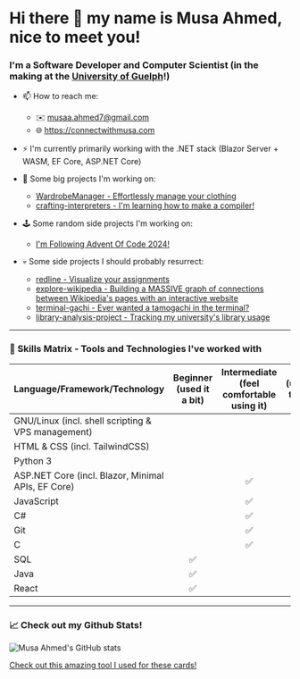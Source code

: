 <!--
**m-GDEV/m-GDEV** is a ✨ _special_ ✨ repository because its `README.md` (this file) appears on your GitHub profile.

Here are some ideas to get you started:

- 🔭 I’m currently working on ...
- 🌱 I’m currently learning ...
- 👯 I’m looking to collaborate on ...
- 🤔 I’m looking for help with ...
- 💬 Ask me about ...
- 📫 How to reach me: ...
- 😄 Pronouns: ...
- ⚡ Fun fact: ...
-->

# Hi there 👋 my name is Musa Ahmed, nice to meet you!

### I'm a Software Developer and Computer Scientist (in the making at the [University of Guelph](https://github.com/m-GDEV/WorkTermReports-GuelphCoop)!)
- 📫 How to reach me:
  - ✉️ <musaa.ahmed7@gmail.com>
  - 🌐 <https://connectwithmusa.com>

- ⚡ I'm currently primarily working with the .NET stack (Blazor Server + WASM, EF Core, ASP.NET Core)
  
- 🔭 Some big projects I'm working on:
  - [WardrobeManager - Effortlessly manage your clothing](https://github.com/m-GDEV/WardrobeManager)
  - [crafting-interpreters - I'm learning how to make a compiler!](https://github.com/m-GDEV/crafting-interpreters)
  
- 🕹️ Some random side projects I'm working on:
  - [I'm Following Advent Of Code 2024!](https://github.com/m-GDEV/aoc)

- 💀 Some side projects I should probably resurrect:
  - [redline - Visualize your assignments](https://github.com/m-GDEV/redline)
  - [explore-wikipedia - Building a MASSIVE graph of connections between Wikipedia's pages with an interactive website](https://github.com/m-GDEV/explore-wikipedia)
  - [terminal-gachi - Ever wanted a tamogachi in the terminal?](https://github.com/m-GDEV/terminal-gachi)
  - [library-analysis-project - Tracking my university's library usage](https://github.com/m-GDEV/library-analysis-project)

---

### 🧰 Skills Matrix - Tools and Technologies I've worked with
| Language/Framework/Technology | Beginner (used it a bit) | Intermediate (feel comfortable using it) | Advanced (understand the ins and outs) | Very Advanced (i'm at home) |
| :---------------------------- | :----------------------: | :--------------------------------------: | :------------------------------------: | :--------------------: |
| GNU/Linux (incl. shell scripting & VPS management) ||||✅|
| HTML & CSS (incl. TailwindCSS) |||✅||||
| Python 3 |||✅|||
| ASP.NET Core (incl. Blazor, Minimal APIs, EF Core) ||✅|||
| JavaScript ||✅|||||
| C# ||✅|||||
| Git ||✅|||
| C ||✅|||
| SQL |✅||||||
| Java |✅||||||
| React |✅||||||

---

### 📈 Check out my Github Stats!
![Musa Ahmed's GitHub stats](https://github-readme-stats.vercel.app/api?username=m-GDEV&show_icons=true&theme=radical)

[Check out this amazing tool I used for these cards!](https://github.com/anuraghazra/github-readme-stats)
